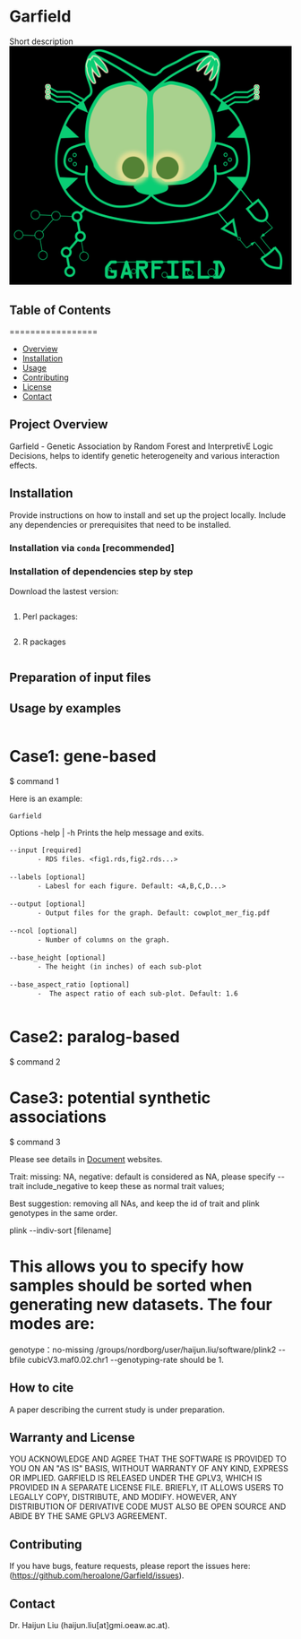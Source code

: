 # Garfield
Short description
![](images/Garfield_logo_new.png)

## Table of Contents
=================

- [Overview <a name="user\-content\-workflow"></a>](#project-overview)
- [Installation <a name="user\-content\-install"></a>](#installation)
- [Usage](#usage)
- [Contributing](#contributing)
- [License](#license)
- [Contact](#contact)

## Project Overview <a name="workflow"></a>

Garfield - Genetic Association by Random Forest and InterpretivE Logic Decisions, helps to identify genetic heterogeneity and various interaction effects.


## Installation <a name="install"></a>

Provide instructions on how to install and set up the project locally. Include any dependencies or prerequisites that need to be installed.
### Installation via `conda` [recommended]


### Installation of dependencies step by step

Download the lastest version:

```
```

1. Perl packages:
  
    ```
2. R packages
    ```

## Preparation of input files <a name="input"></a>

## Usage by examples
```bash
```
# Case1: gene-based
$ command 1


Here is an example:

```
Garfield 
```

Options
    -help | -h
            Prints the help message and exits.

    --input [required]
           - RDS files. <fig1.rds,fig2.rds...>

    --labels [optional]
           - Labesl for each figure. Default: <A,B,C,D...>

    --output [optional]
           - Output files for the graph. Default: cowplot_mer_fig.pdf

    --ncol [optional]
           - Number of columns on the graph.

    --base_height [optional]
           - The height (in inches) of each sub-plot

    --base_aspect_ratio [optional]
           -  The aspect ratio of each sub-plot. Default: 1.6
```
```

# Case2: paralog-based
$ command 2

# Case3: potential synthetic associations
$ command 3

Please see details in [Document](http://xxx) websites.


Trait:
missing: NA,
negative: default is considered as NA, please specify --trait include_negative to keep these as normal trait values;

Best suggestion: removing all NAs, and keep the id of trait and plink genotypes in the same order.


plink --indiv-sort <mode name> [filename]
# This allows you to specify how samples should be sorted when generating new datasets. The four modes are:


genotype：no-missing 
/groups/nordborg/user/haijun.liu/software/plink2 --bfile cubicV3.maf0.02.chr1 --genotyping-rate should be 1.




## How to cite <a name="cite"></a>
A paper describing the current study is under preparation.


## Warranty and License
YOU ACKNOWLEDGE AND AGREE THAT THE SOFTWARE IS PROVIDED TO YOU ON AN "AS IS" BASIS, WITHOUT WARRANTY OF ANY KIND, EXPRESS OR IMPLIED. 
GARFIELD IS RELEASED UNDER THE GPLV3, WHICH IS PROVIDED IN A SEPARATE LICENSE FILE. BRIEFLY, IT ALLOWS USERS TO LEGALLY COPY, DISTRIBUTE, AND MODIFY. HOWEVER, ANY DISTRIBUTION OF DERIVATIVE CODE MUST ALSO BE OPEN SOURCE AND ABIDE BY THE SAME GPLV3 AGREEMENT.

## Contributing
If you have bugs, feature requests, please report the issues here: (https://github.com/heroalone/Garfield/issues).


## Contact
Dr. Haijun Liu (haijun.liu[at]gmi.oeaw.ac.at).
